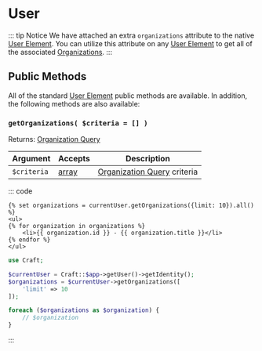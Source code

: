 # User

::: tip Notice
We have attached an extra `organizations` attribute to the native [User Element].  You can utilize this attribute on any [User Element] to get all of the associated [Organizations].
:::

## Public Methods
All of the standard [User Element](https://docs.craftcms.com/api/v3/craft-elements-user.html#public-methods) public methods are available.  In addition, the following methods are also available:

### `getOrganizations( $criteria = [] )` 

Returns: [Organization Query]

| Argument          | Accepts                   | Description
| ----------        | ----------                | ----------
| `$criteria`       | [array]                   | [Organization Query] criteria

::: code
```twig
{% set organizations = currentUser.getOrganizations({limit: 10}).all() %}
<ul>
{% for organization in organizations %}
    <li>{{ organization.id }} - {{ organization.title }}</li>
{% endfor %}
</ul>
```

```php
use Craft;

$currentUser = Craft::$app->getUser()->getIdentity();
$organizations = $currentUser->getOrganizations([
    'limit' => 10
]);

foreach ($organizations as $organization) {
    // $organization
}
```
:::

[integer]: http://www.php.net/language.types.integer
[string]: http://www.php.net/language.types.string
[null]: http://www.php.net/language.types.null
[array]: http://www.php.net/language.types.array

[Active Record]: https://www.yiiframework.com/doc/api/2.0/yii-db-activerecord "Active Record"
[User Element]: https://docs.craftcms.com/api/v3/craft-elements-user.html "User Element"

[Organization Query]: ../queries/organization.md
[Organizations]: organization.md